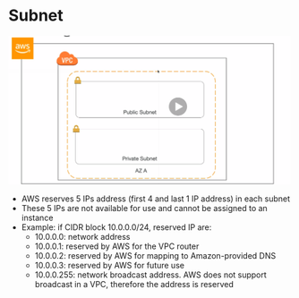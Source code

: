 # Subnet

![Subnet](images/Subnets.png)

* AWS reserves 5 IPs address (first 4 and last 1 IP address) in each subnet
* These 5 IPs are not available for use and cannot be assigned to an instance
* Example: if CIDR block 10.0.0.0/24, reserved IP are:
  * 10.0.0.0: network address
  * 10.0.0.1: reserved by AWS for the VPC router
  * 10.0.0.2: reserved by AWS for mapping to Amazon-provided DNS
  * 10.0.0.3: reserved by AWS for future use
  * 10.0.0.255: network broadcast address. AWS does not support broadcast in a VPC, therefore the address is reserved
  